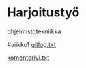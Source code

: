 # Harjoitustyö

ohjelmistotekniikka

#viikko1
[gitlog.txt](https://github.com/Sokirates/ot-harjoitustyo/blob/main/laskarit/viikko1/gitlog.txt)

[komentorivi.txt](https://github.com/Sokirates/ot-harjoitustyo/blob/main/laskarit/viikko1/komentorivi.txt)
